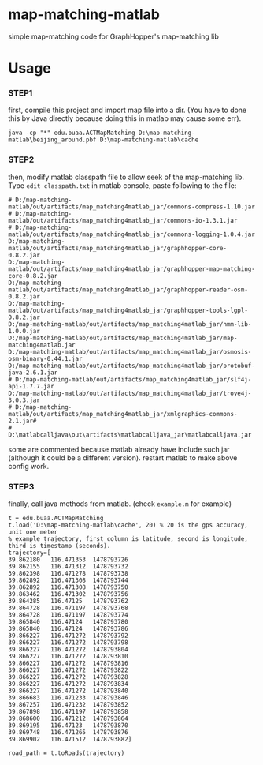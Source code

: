 # map-matching-matlab
simple map-matching code for GraphHopper's map-matching lib

# Usage

### STEP1
first, compile this project and import map file into a dir. (You have to done this by Java directly because doing this in matlab may cause some err).
```
java -cp "*" edu.buaa.ACTMapMatching D:\map-matching-matlab\beijing_around.pbf D:\map-matching-matlab\cache
```

### STEP2
then, modify matlab classpath file to allow seek of the map-matching lib. Type `edit classpath.txt` in matlab console,
paste following to the file:
```
# D:/map-matching-matlab/out/artifacts/map_matching4matlab_jar/commons-compress-1.10.jar
# D:/map-matching-matlab/out/artifacts/map_matching4matlab_jar/commons-io-1.3.1.jar
# D:/map-matching-matlab/out/artifacts/map_matching4matlab_jar/commons-logging-1.0.4.jar
D:/map-matching-matlab/out/artifacts/map_matching4matlab_jar/graphhopper-core-0.8.2.jar
D:/map-matching-matlab/out/artifacts/map_matching4matlab_jar/graphhopper-map-matching-core-0.8.2.jar
D:/map-matching-matlab/out/artifacts/map_matching4matlab_jar/graphhopper-reader-osm-0.8.2.jar
D:/map-matching-matlab/out/artifacts/map_matching4matlab_jar/graphhopper-tools-lgpl-0.8.2.jar
D:/map-matching-matlab/out/artifacts/map_matching4matlab_jar/hmm-lib-1.0.0.jar
D:/map-matching-matlab/out/artifacts/map_matching4matlab_jar/map-matching4matlab.jar
D:/map-matching-matlab/out/artifacts/map_matching4matlab_jar/osmosis-osm-binary-0.44.1.jar
D:/map-matching-matlab/out/artifacts/map_matching4matlab_jar/protobuf-java-2.6.1.jar
# D:/map-matching-matlab/out/artifacts/map_matching4matlab_jar/slf4j-api-1.7.7.jar
D:/map-matching-matlab/out/artifacts/map_matching4matlab_jar/trove4j-3.0.3.jar
# D:/map-matching-matlab/out/artifacts/map_matching4matlab_jar/xmlgraphics-commons-2.1.jar#
# D:\matlabcalljava\out\artifacts\matlabcalljava_jar\matlabcalljava.jar
```
some are commented because matlab already have include such jar (although it could be a different version).
restart matlab to make above config work.

### STEP3
finally, call java methods from matlab. (check `example.m` for example)
```
t = edu.buaa.ACTMapMatching
t.load('D:\map-matching-matlab\cache', 20) % 20 is the gps accuracy, unit one meter
% example trajectory, first column is latitude, second is longitude, third is timestamp (seconds).
trajectory=[
39.862180	116.471353	1478793726
39.862155	116.471312	1478793732
39.862398	116.471278	1478793738
39.862892	116.471308	1478793744
39.862892	116.471308	1478793750
39.863462	116.471302	1478793756
39.864285	116.47125	1478793762
39.864728	116.471197	1478793768
39.864728	116.471197	1478793774
39.865840	116.47124	1478793780
39.865840	116.47124	1478793786
39.866227	116.471272	1478793792
39.866227	116.471272	1478793798
39.866227	116.471272	1478793804
39.866227	116.471272	1478793810
39.866227	116.471272	1478793816
39.866227	116.471272	1478793822
39.866227	116.471272	1478793828
39.866227	116.471272	1478793834
39.866227	116.471272	1478793840
39.866683	116.471233	1478793846
39.867257	116.471232	1478793852
39.867898	116.471197	1478793858
39.868600	116.471212	1478793864
39.869195	116.47123	1478793870
39.869748	116.471265	1478793876
39.869902	116.471512	1478793882]

road_path = t.toRoads(trajectory)
```
